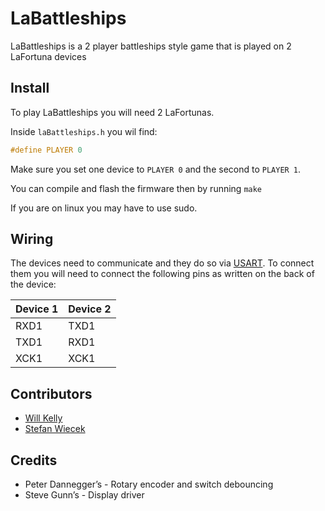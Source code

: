 # LaBattleships

LaBattleships is a 2 player battleships style game that is played on 2 LaFortuna devices

## Install

To play LaBattleships you will need 2 LaFortunas.

Inside `laBattleships.h` you wil find:

```c
#define PLAYER 0
```

Make sure you set one device to `PLAYER 0` and the second to `PLAYER 1`.

You can compile and flash the firmware then by running `make`

If you are on linux you may have to use sudo.

## Wiring

The devices need to communicate and they do so via [USART](https://en.wikipedia.org/wiki/Universal_synchronous_and_asynchronous_receiver-transmitter). To connect them you will need to connect the following pins as written on the back of the device:

| Device 1 | Device 2 |
| -------- | -------- |
| RXD1     | TXD1     |
| TXD1     | RXD1     |
| XCK1     | XCK1     |

## Contributors

- [Will Kelly](https://github.com/wkelly1)
- [Stefan Wiecek](https://github.com/stefanwiecek)

## Credits

- Peter Dannegger’s - Rotary encoder and switch debouncing
- Steve Gunn’s - Display driver
